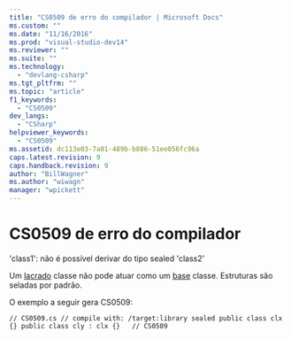 ```yaml
---
title: "CS0509 de erro do compilador | Microsoft Docs"
ms.custom: ""
ms.date: "11/16/2016"
ms.prod: "visual-studio-dev14"
ms.reviewer: ""
ms.suite: ""
ms.technology: 
  - "devlang-csharp"
ms.tgt_pltfrm: ""
ms.topic: "article"
f1_keywords: 
  - "CS0509"
dev_langs: 
  - "CSharp"
helpviewer_keywords: 
  - "CS0509"
ms.assetid: dc113e03-7a01-489b-b886-51ee056fc96a
caps.latest.revision: 9
caps.handback.revision: 9
author: "BillWagner"
ms.author: "wiwagn"
manager: "wpickett"
---
```

# CS0509 de erro do compilador
'class1': não é possível derivar do tipo sealed 'class2'  
  
 Um [lacrado](../../csharp/language-reference/keywords/sealed.md) classe não pode atuar como um [base](../../csharp/language-reference/keywords/base.md) classe. Estruturas são seladas por padrão.  
  
 O exemplo a seguir gera CS0509:  
  
```  
// CS0509.cs // compile with: /target:library sealed public class clx {} public class cly : clx {}   // CS0509  
```